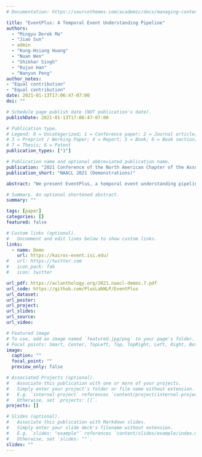```yaml
---
# Documentation: https://sourcethemes.com/academic/docs/managing-content/

title: "EventPlus: A Temporal Event Understanding Pipeline"
authors: 
  - "Mingyu Derek Ma"
  - "Jiao Sun"
  - admin
  - "Kung-Hsiang Huang"
  - "Nuan Wen"
  - "Shikhar Singh"
  - "Rujun Han"
  - "Nanyun Peng"
author_notes:
- "Equal contribution"
- "Equal contribution"
date: 2021-01-13T17:06:47-07:00
doi: ""

# Schedule page publish date (NOT publication's date).
publishDate: 2021-01-13T17:06:47-07:00

# Publication type.
# Legend: 0 = Uncategorized; 1 = Conference paper; 2 = Journal article;
# 3 = Preprint / Working Paper; 4 = Report; 5 = Book; 6 = Book section;
# 7 = Thesis; 8 = Patent
publication_types: ["1"]

# Publication name and optional abbreviated publication name.
publication: "2021 Conference of the North American Chapter of the Association for Computational Linguistics: Human Language Technologies: Demonstrations"
publication_short: "NAACL 2021 (Demonstrations)"

abstract: "We present EventPlus, a temporal event understanding pipeline that integrates various state-of-the-art event understanding components including event trigger and type detection, event argument detection, event duration and temporal relation extraction. Event information, especially event temporal knowledge, is a type of common sense knowledge that helps people understand how stories evolve and provides predictive hints for future events. EventPlus as the first comprehensive temporal event understanding pipeline provides a convenient tool for users to quickly obtain annotations about events and their temporal information for any user-provided document. Furthermore, we show EventPlus can be easily adapted to other domains (e.g., biomedical domain). We make EventPlus publicly available to facilitate event-related information extraction and downstream applications."

# Summary. An optional shortened abstract.
summary: ""

tags: [paper]
categories: []
featured: false

# Custom links (optional).
#   Uncomment and edit lines below to show custom links.
links:
  - name: Demo
    url: https://kairos-event.isi.edu/
#   url: https://twitter.com
#   icon_pack: fab
#   icon: twitter

url_pdf: https://aclanthology.org/2021.naacl-demos.7.pdf
url_code: https://github.com/PlusLabNLP/EventPlus
url_dataset:
url_poster:
url_project:
url_slides:
url_source:
url_video:

# Featured image
# To use, add an image named `featured.jpg/png` to your page's folder. 
# Focal points: Smart, Center, TopLeft, Top, TopRight, Left, Right, BottomLeft, Bottom, BottomRight.
image:
  caption: ""
  focal_point: ""
  preview_only: false

# Associated Projects (optional).
#   Associate this publication with one or more of your projects.
#   Simply enter your project's folder or file name without extension.
#   E.g. `internal-project` references `content/project/internal-project/index.md`.
#   Otherwise, set `projects: []`.
projects: []

# Slides (optional).
#   Associate this publication with Markdown slides.
#   Simply enter your slide deck's filename without extension.
#   E.g. `slides: "example"` references `content/slides/example/index.md`.
#   Otherwise, set `slides: ""`.
slides: ""
---
```

